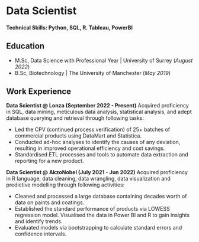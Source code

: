 # Data Scientist

#### Technical Skills: Python, SQL, R. Tableau, PowerBI

## Education
- M.Sc, Data Science with Professional Year | University of Surrey (_August 2022_)
- B.Sc, Biotechnology | The University of Manchester (_May 2019_)

## Work Experience
**Data Scientist @ Lonza (September 2022 - Present)**
Acquired proficiency in SQL, data mining, meticulous data analysis, statistical analysis, and adept database querying and retrieval through following tasks:
- Led the CPV (continued process verification) of 25+ batches of commercial products using DataMart and Statistica.
- Conducted ad-hoc analyses to identify the causes of any deviation, resulting in improved operational efficiency and cost savings. 
- Standardised ETL processes and tools to automate data extraction and reporting for a new product.


**Data Scientist @ AkzoNobel (July 2021 - Jun 2022)**
Acquired proficiency in R language, data cleaning, data wrangling, data visualization and predictive modelling through following activities:
- Cleaned and processed a large database containing decades worth of data on paints and coatings. 
- Established the standard performance of products via LOWESS regression model. Visualised the data in Power BI and R to gain insights and identify trends. 
- Evaluated models via bootstrapping to calculate standard errors and confidence intervals.



